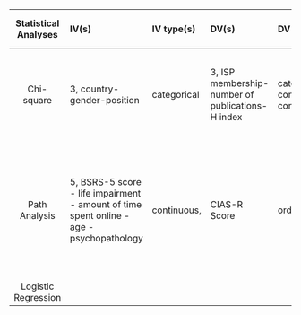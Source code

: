 | Statistical Analyses | IV(s) | IV type(s) | DV(s) | DV type(s) | Control Var | Control Var type | Question to be answered | _H0_ | alpha | link to paper |
| :------------------: | :---- | :--------- | :---- | :--------- | :---------- | :--------------- | :---------------------- | :--: | :---: | :------------ |
|      Chi-square      |    3, country-gender-position   |      categorical      |   3, ISP membership-number of publications-H index     |    categorical, continuous, continuous       |        na     |         na          |   Are women under-represented in senior academic positions in the field of primatology?                        |  ISPmembership F = ISP membership M    |     0.05   | [The Is Primatology an Equal-Opportunity Discipline?](http://journals.plos.org/plosone/article?id=10.1371/journal.pone.0030458#s2)               |
|    Path Analysis     |    5, BSRS-5 score - life impairment - amount of time spent online - age - psychopathology   | continuous,            |  CIAS-R Score     |     ordinal       |       na      |       na           |     What factors contribute to the development of internet addiction among internet users in across different age groups                    |  Fit of model on CIAS-R without risk factors = model fit on CIAS-R with risk factors included    |   0.05    |  [Risk Factors of Internet Addiction among Internet Users: An Online Questionnaire Survey](http://journals.plos.org/plosone/article?id=10.1371/journal.pone.0137506#sec006)            |
| Logistic Regression                     |       |            |       |            |             |                  |                         |      |       |               |


